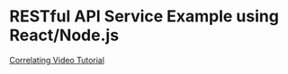 # RESTful API Service Example using React/Node.js  
[Correlating Video Tutorial](https://www.youtube.com/watch?v=ibEZQ9WPCY0)  
